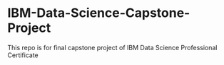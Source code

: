 # IBM-Data-Science-Capstone-Project
This repo is for final capstone project of IBM Data Science Professional Certificate
